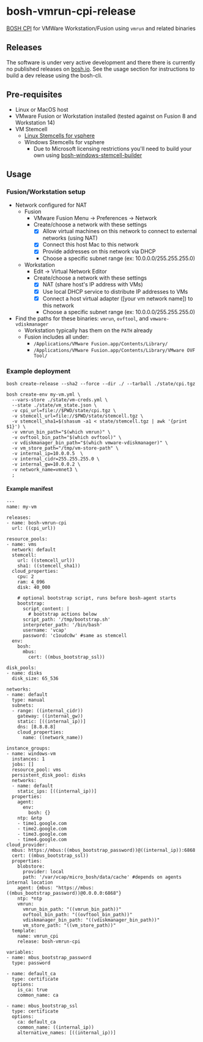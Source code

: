 # bosh-vmrun-cpi-release

[BOSH CPI](https://bosh.io/docs/cpi-api-v1/) for VMWare Workstation/Fusion using `vmrun` and related binaries

## Releases

The software is under very active development and there there is currently no published releases on [bosh.io](bosh.io/releases).  See the usage section for instructions to build a dev release using the bosh-cli.

## Pre-requisites

* Linux or MacOS host
* VMware Fusion or Workstation installed (tested against on Fusion 8 and Workstation 14)
* VM Stemcell
  * [Linux Stemcells for vsphere](https://bosh.io/stemcells/bosh-vsphere-esxi-ubuntu-trusty-go_agent)
  * Windows Stemcells for vsphere
     * Due to Microsoft licensing restrictions you'll need to build your own using [bosh-windows-stemcell-builder](https://github.com/cloudfoundry-incubator/bosh-windows-stemcell-builder)

## Usage

### Fusion/Workstation setup

* Network configured for NAT
    * Fusion
      * VMware Fusion Menu -> Preferences -> Network
      * Create/choose a network with these settings
        * [x] Allow virtual machines on this network to connect to external networks (using NAT)
        * [x] Connect this host Mac to this network
        * [x] Provide addresses on this network via DHCP
        * Choose a specific subnet range (ex: 10.0.0.0/255.255.255.0)
    * Workstation
       * Edit -> Virtual Network Editor
       * Create/choose a network with these settings
         * [x] NAT (share host's IP address with VMs)
         * [x] Use local DHCP service to distribute IP addresses to VMs
         * [x] Connect a host virtual adapter ([your vm network name]) to this network
         * Choose a specific subnet range (ex: 10.0.0.0/255.255.255.0)
* Find the paths for these binaries: `vmrun`, `ovftool`, and `vmware-vdiskmanager`
  * Workstation typically has them on the `PATH` already
  * Fusion includes all under:
    * `/Applications/VMware Fusion.app/Contents/Library/`
    * `/Applications/VMware Fusion.app/Contents/Library/VMware OVF Tool/`

### Example deployment

```
bosh create-release --sha2 --force --dir ./ --tarball ./state/cpi.tgz

bosh create-env my-vm.yml \
  --vars-store ./state/vm-creds.yml \
  --state ./state/vm_state.json \
  -v cpi_url=file://$PWD/state/cpi.tgz \
  -v stemcell_url=file://$PWD/state/stemcell.tgz \
  -v stemcell_sha1=$(shasum -a1 < state/stemcell.tgz | awk '{print $1}') \
  -v vmrun_bin_path="$(which vmrun)" \
  -v ovftool_bin_path="$(which ovftool)" \
  -v vdiskmanager_bin_path="$(which vmware-vdiskmanager)" \
  -v vm_store_path="/tmp/vm-store-path" \
  -v internal_ip=10.0.0.5  \
  -v internal_cidr=255.255.255.0 \
  -v internal_gw=10.0.0.2 \
  -v network_name=vmnet3 \
  ;
```

#### Example manifest

```
---
name: my-vm

releases:
- name: bosh-vmrun-cpi
  url: ((cpi_url))

resource_pools:
- name: vms
  network: default
  stemcell:
    url: ((stemcell_url))
    sha1: ((stemcell_sha1))
  cloud_properties:
    cpu: 2
    ram: 4_096
    disk: 40_000

    # optional bootstrap script, runs before bosh-agent starts
    bootstrap:
      script_content: |
        # bootstrap actions below
      script_path: '/tmp/bootstrap.sh'
      interpreter_path: '/bin/bash'
      username: 'vcap'
      password: 'c1oudc0w' #same as stemcell
  env:
    bosh:
      mbus:
        cert: ((mbus_bootstrap_ssl))

disk_pools:
- name: disks
  disk_size: 65_536

networks:
- name: default
  type: manual
  subnets:
  - range: ((internal_cidr))
    gateway: ((internal_gw))
    static: [((internal_ip))]
    dns: [8.8.8.8]
    cloud_properties:
      name: ((network_name))

instance_groups:
- name: windows-vm
  instances: 1
  jobs: []
  resource_pool: vms
  persistent_disk_pool: disks
  networks:
  - name: default
    static_ips: [((internal_ip))]
  properties:
    agent:
      env:
        bosh: {}
    ntp: &ntp
    - time1.google.com
    - time2.google.com
    - time3.google.com
    - time4.google.com
cloud_provider:
  mbus: https://mbus:((mbus_bootstrap_password))@((internal_ip)):6868
  cert: ((mbus_bootstrap_ssl))
  properties:
    blobstore:
      provider: local
      path: '/var/vcap/micro_bosh/data/cache' #depends on agents internal location
    agent: {mbus: "https://mbus:((mbus_bootstrap_password))@0.0.0.0:6868"}
    ntp: *ntp
    vmrun:
      vmrun_bin_path: "((vmrun_bin_path))"
      ovftool_bin_path: "((ovftool_bin_path))"
      vdiskmanager_bin_path: "((vdiskmanager_bin_path))"
      vm_store_path: "((vm_store_path))"
  template:
    name: vmrun_cpi
    release: bosh-vmrun-cpi

variables:
- name: mbus_bootstrap_password
  type: password

- name: default_ca
  type: certificate
  options:
    is_ca: true
    common_name: ca

- name: mbus_bootstrap_ssl
  type: certificate
  options:
    ca: default_ca
    common_name: ((internal_ip))
    alternative_names: [((internal_ip))]
```

